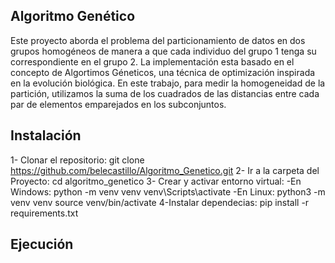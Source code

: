## Algoritmo Genético

Este proyecto aborda el problema del particionamiento de datos en dos grupos homogéneos de manera a que cada individuo del grupo 1 tenga su correspondiente en el grupo 2. La implementación esta basado en el concepto de Algortimos Géneticos, una técnica de optimización inspirada en la evolución biológica. En este trabajo, para medir la homogeneidad de la partición, utilizamos la suma de los cuadrados de las distancias entre cada par de elementos emparejados en los subconjuntos.

## Instalación
1- Clonar el repositorio:
   git clone https://github.com/belecastillo/Algoritmo_Genetico.git
2- Ir a la carpeta del Proyecto:
   cd algoritmo_genetico
3- Crear y activar entorno virtual:
-En Windows:
   python -m venv venv
   venv\Scripts\activate
-En Linux:
   python3 -m venv venv
   source venv/bin/activate
4-Instalar dependecias:
   pip install -r requirements.txt


## Ejecución



